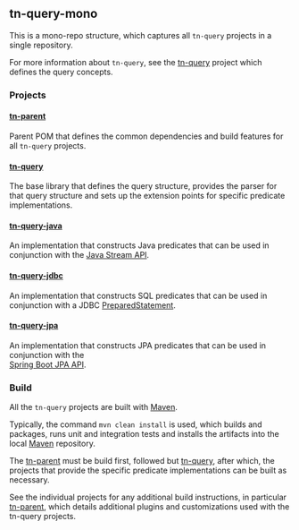 ## tn-query-mono

This is a mono-repo structure, which captures all `tn-query` projects in a single repository.

For more information about `tn-query`, see the [tn-query](./tn-query/README.md) project which defines the query concepts. 

### Projects

#### [tn-parent](./tn-parent/README.md)
Parent POM that defines the common dependencies and build features for all `tn-query` projects.

#### [tn-query](./tn-query/README.md)
The base library that defines the query structure, provides the parser for that query structure and sets up the extension points for specific predicate implementations.

#### [tn-query-java](./tn-query-java/README.md)
An implementation that constructs Java predicates that can be used in conjunction with the 
[Java Stream API](https://docs.oracle.com/en/java/javase/17/docs/api/java.base/java/util/stream/package-summary.html).

#### [tn-query-jdbc](./tn-query-jdbc/README.md)
An implementation that constructs SQL predicates that can be used in conjunction with a JDBC 
[PreparedStatement](https://docs.oracle.com/en/java/javase/17/docs/api/java.sql/java/sql/PreparedStatement.html).

#### [tn-query-jpa](./tn-query-jdbc/README.md)
An implementation that constructs JPA predicates that can be used in conjunction with the  
[Spring Boot JPA API](https://docs.spring.io/spring-data/jpa/docs/current/reference/html).

### Build

All the `tn-query` projects are built with [Maven](https://maven.apache.org/).

Typically, the command `mvn clean install` is used, which builds and packages, runs unit and integration tests and installs the artifacts into the local 
[Maven](https://maven.apache.org/) repository.

The [tn-parent](./tn-parent/README.md) must be build first, followed but [tn-query](./tn-query/README.md), after which, the projects that provide the specific predicate 
implementations can be built as necessary.

See the individual projects for any additional build instructions, in particular [tn-parent](./tn-parent/README.md), which details additional plugins and customizations used with 
the tn-query projects.
